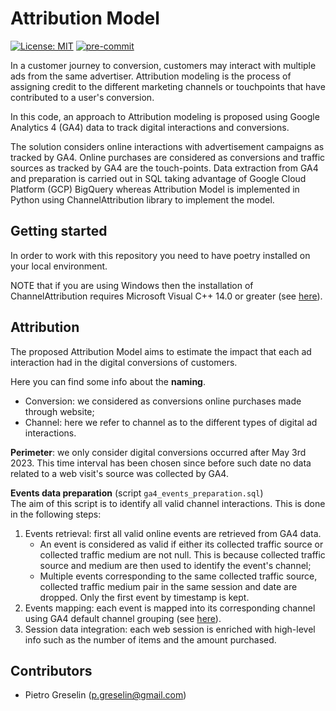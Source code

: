 # Attribution Model

[![License: MIT](https://img.shields.io/badge/License-MIT-yellow.svg)](https://opensource.org/licenses/MIT)
[![pre-commit](https://img.shields.io/badge/pre--commit-enabled-brightgreen?logo=pre-commit&logoColor=white)]()

In a customer journey to conversion, customers may interact with multiple ads from the same advertiser.
Attribution modeling is the process of assigning credit to the different marketing channels or touchpoints that have contributed to a user's conversion.

In this code, an approach to Attribution modeling is proposed using Google Analytics 4 (GA4) data to track digital interactions and conversions.

The solution considers online interactions with advertisement campaigns as tracked by GA4.
Online purchases are considered as conversions and traffic sources as tracked by GA4 are the touch-points.
Data extraction from GA4 and preparation is carried out in SQL taking advantage of Google Cloud Platform (GCP) BigQuery whereas Attribution Model is implemented in Python using ChannelAttribution library to implement the model.

## Getting started

In order to work with this repository you need to have poetry installed on your local environment.

NOTE that if you are using Windows then the installation of ChannelAttribution requires Microsoft Visual C++ 14.0 or greater (see [here](https://visualstudio.microsoft.com/it/downloads/)).

## Attribution

The proposed Attribution Model aims to estimate the impact that each ad interaction had in the digital conversions of customers.

Here you can find some info about the **naming**.
- Conversion: we considered as conversions online purchases made through website; 
- Channel: here we refer to channel as to the different types of digital ad interactions.

**Perimeter**: we only consider digital conversions occurred after May 3rd 2023. This time interval has been chosen since before such date no data related to a web visit's source was collected by GA4.

**Events data preparation** (script `ga4_events_preparation.sql`)  
The aim of this script is to identify all valid channel interactions. This is done in the following steps: 
1. Events retrieval: first all valid online events are retrieved from GA4 data.
   - An event is considered as valid if either its collected traffic source or collected traffic medium are not null. This is because collected traffic source and medium are then used to identify the event's channel;
   - Multiple events corresponding to the same collected traffic source, collected traffic medium pair in the same session and date are dropped. Only the first event by timestamp is kept.
2. Events mapping: each event is mapped into its corresponding channel using GA4 default channel grouping (see [here](https://support.google.com/analytics/answer/9756891?hl=en&ref_topic=11151952&sjid=5040598599104191390-EU#)).
3. Session data integration: each web session is enriched with high-level info such as the number of items and the amount purchased.

## Contributors
- Pietro Greselin (p.greselin@gmail.com)